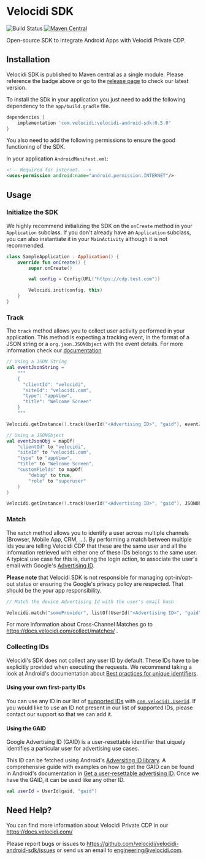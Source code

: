# Velocidi SDK
![Build Status](https://github.com/velocidi/velocidi-android-sdk/workflows/Android%20CI/badge.svg)
[![Maven Central](https://maven-badges.herokuapp.com/maven-central/com.velocidi/velocidi-android-sdk/badge.svg)](https://maven-badges.herokuapp.com/maven-central/com.velocidi/velocidi-android-sdk)

Open-source SDK to integrate Android Apps with Velocidi Private CDP.

## Installation

Velocidi SDK is published to Maven central as a single module. Please reference the badge above or go to the [release page](https://github.com/velocidi/velocidi-android-sdk/releases) to check our latest version.

To install the SDk in your application you just need to add the following dependency to the `app/build.gradle` file.

```gradle
dependencies {
    implementation 'com.velocidi:velocidi-android-sdk:0.5.0'
}
```

You also need to add the following permissions to ensure the good functioning of the SDK.

In your application `AndroidManifest.xml`:

```xml
<!-- Required for internet. -->
<uses-permission android:name="android.permission.INTERNET"/>
```

## Usage

### Initialize the SDK

We highly recommend initializing the SDK on the `onCreate` method in your `Application` subclass.
If you don't already have an `Application` subclass, you can also instantiate it in your `MainActivity` although it is not recommended.

```kotlin
class SampleApplication : Application() {
    override fun onCreate() {
        super.onCreate()

        val config = Config(URL("https://cdp.test.com"))

        Velocidi.init(config, this)
    }
}
```

### Track

The `track` method allows you to collect user activity performed in your application.
This method is expecting a tracking event, in the format of a JSON string or a `org.json.JSONObject` with the event details. For more information check our [documentation](https://docs.velocidi.com/collect/events)

```kotlin
// Using a JSON String
val eventJsonString =
    """
    {
      "clientId": "velocidi",
      "siteId": "velocidi.com",
      "type": "appView",
      "title": "Welcome Screen"
    }
    """

Velocidi.getInstance().track(UserId("<Advertising ID>", "gaid"), eventJsonString)

// Using a JSONObject
val eventJsonObj = mapOf(
    "clientId" to "velocidi",
    "siteId" to "velocidi.com",
    "type" to "appView",
    "title" to "Welcome Screen",
    "customFields" to mapOf(
        "debug" to true,
        "role" to "superuser"
    )
)

Velocidi.getInstance().track(UserId("<Advertising ID>", "gaid"), JSONObject(eventJsonObj))
```

### Match

The `match` method allows you to identify a user across multiple channels (Browser, Mobile App, CRM, ...).
By performing a match between multiple ids you are telling Velocidi CDP that these are the same user
and all the information retrieved with either one of these IDs belongs to the same user.
A typical use case for this is, during the login action,
to associate the user's email with Google's [Advertising ID](https://support.google.com/googleplay/android-developer/answer/6048248).

**Please note** that Velocidi SDK is not responsible for managing opt-in/opt-out status or
ensuring the Google's privacy policy are respected. That should be the your app responsibility.


```kotlin
// Match the device Advertising Id with the user's email hash

Velocidi.match("someProvider", listOf(UserId("<Advertising ID>", "gaid"), UserId("<User Email Hash>", "email_sha256")))
```

For more information about Cross-Channel Matches go to https://docs.velocidi.com/collect/matches/ .

### Collecting IDs

Velocidi's SDK does not collect any user ID by default. These IDs have to be explicitly provided when executing the requests.
We recommend taking a look at Android's documentation about [Best practices for unique identifiers](https://developer.android.com/training/articles/user-data-ids).

#### Using your own first-party IDs

You can use any ID in our list of [supported IDs](https://docs.velocidi.com/collect/user-ids/#default-id-types) with
[`com.velocidi.UserId`](https://github.com/velocidi/velocidi-android-sdk/blob/master/velocidi-sdk/src/main/kotlin/com/velocidi/UserId.kt).
If you would like to use an ID not present in our list of supported IDs, please contact our support so that we can add it.

#### Using the GAID

Google Advertising ID (GAID) is a user-resettable identifier that uiquely identifies a particular user for advertising use cases.

This ID can be fetched using Android's [Adversiting ID library](https://developer.android.com/reference/androidx/ads/identifier/package-summary).
A comprehensive guide with examples on how to get the GAID can be found in Android's documentation in
[Get a user-resettable advertising ID](https://developer.android.com/training/articles/ad-id#kotlin). Once we have the GAID, it can be used like any other ID.

```kotlin
val userId = UserId(gaid, "gaid")
```

## Need Help?

You can find more information about Velocidi Private CDP in our https://docs.velocidi.com/

Please report bugs or issues to https://github.com/velocidi/velocidi-android-sdk/issues or send us an email to engineering@velocidi.com.
